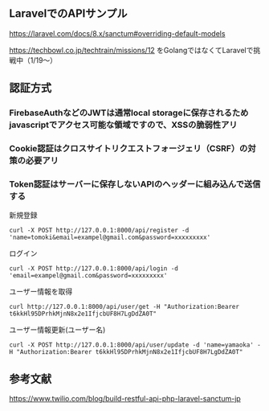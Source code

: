 ## LaravelでのAPIサンプル

https://laravel.com/docs/8.x/sanctum#overriding-default-models

https://techbowl.co.jp/techtrain/missions/12
をGolangではなくてLaravelで挑戦中（1/19〜）

## 認証方式
### FirebaseAuthなどのJWTは通常local storageに保存されるためjavascriptでアクセス可能な領域ですので、XSSの脆弱性アリ

### Cookie認証はクロスサイトリクエストフォージェリ（CSRF）の対策の必要アリ
### Token認証はサーバーに保存しないAPIのヘッダーに組み込んで送信する

新規登録

```
curl -X POST http://127.0.0.1:8000/api/register -d 'name=tomoki&email=exampel@gmail.com&password=xxxxxxxxx'
```

ログイン

```
curl -X POST http://127.0.0.1:8000/api/login -d 'email=exampel@gmail.com&password=xxxxxxxxx'
```

ユーザー情報を取得

```
curl http://127.0.0.1:8000/api/user/get -H "Authorization:Bearer t6kkHl95DPrhkMjnN8x2e1IfjcbUF8H7LgDdZA0T"
```

ユーザー情報更新(ユーザー名)

```
curl -X POST http://127.0.0.1:8000/api/user/update -d 'name=yamaoka' -H "Authorization:Bearer t6kkHl95DPrhkMjnN8x2e1IfjcbUF8H7LgDdZA0T"
```

## 参考文献

https://www.twilio.com/blog/build-restful-api-php-laravel-sanctum-jp

